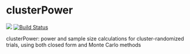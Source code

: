 clusterPower
============

[![](http://cranlogs.r-pkg.org/badges/clusterPower)](https://CRAN.R-project.org/package=clusterPower)
[![Build Status](https://travis-ci.org/Kenkleinman/clusterPower.svg?branch=master)](https://travis-ci.org/Kenkleinman/clusterPower)


clusterPower: power and sample size calculations for cluster-randomized trials, using both closed form and Monte Carlo methods


